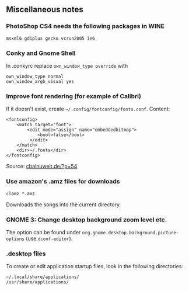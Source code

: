 ## Miscellaneous notes

### PhotoShop CS4 needs the following packages in WINE

    msxml6 gdiplus gecko vcrun2005 ie6

### Conky and Gnome Shell

In .conkyrc replace `own_window_type override` with

    own_window_type normal
    own_window_argb_visual yes

### Improve font rendering (for example of Calibri)

If it doesn't exist, create `~/.config/fontconfig/fonts.conf`. Content:

    <fontconfig>
        <match target="font">
            <edit mode="assign" name="embeddedbitmap">
                <bool>false</bool>
             </edit>
        </match>
        <dir>~/.fonts</dir>
    </fontconfig>

Source: [cbalnuweit.de/?p=54](http://cbalnuweit.de/?p=54)

### Use amazon's .amz files for downloads

    clamz *.amz

Downloads the songs into the current directory.

### GNOME 3: Change desktop background zoom level etc.

The option can be found under `org.gnome.desktop.background.picture-options` (use `dconf-editor`).

### .desktop files

To create or edit application startup files, look in the following directories:

    ~/.local/share/applications/
    /usr/share/applications/
